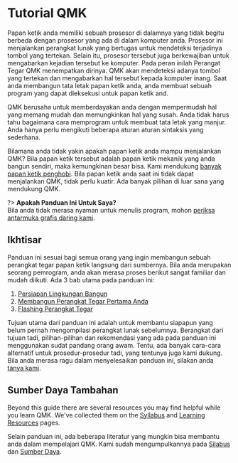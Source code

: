 # Tutorial QMK

Papan ketik anda memiliki sebuah prosesor di dalamnya yang tidak begitu berbeda dengan prosesor yang ada di dalam komputer anda. Prosesor ini menjalankan perangkat lunak yang bertugas untuk mendeteksi terjadinya tombol yang tertekan. Selain itu, prosesor tersebut juga berkewajiban untuk mengabarkan kejadian tersebut ke komputer. Pada peran inilah Perangat Tegar QMK menempatkan dirinya. QMK akan mendeteksi adanya tombol yang tertekan dan mengabarkan hal tersebut kepada komputer inang. Saat anda membangun tata letak papan ketik anda, anda membuat sebuah program yang dapat dieksekusi untuk papan ketik and.  

QMK berusaha untuk memberdayakan anda dengan mempermudah hal yang memang mudah dan memungkinkan hal yang susah. Anda tidak harus tahu bagaimana cara memprogram untuk membuat tata letak yang manjur. Anda hanya perlu mengikuti beberapa aturan aturan sintaksis yang sederhana.

Bilamana anda tidak yakin apakah papan ketik anda mampu menjalankan QMK? Bila papan ketik tersebut adalah papan ketik mekanik yang anda bangun sendiri, maka kemungkinan besar bisa. Kami mendukung [banyak papan ketik penghobi](https://qmk.fm/keyboards/). Bila papan ketik anda saat ini tidak dapat menjalankan QMK, tidak perlu kuatir. Ada banyak pilihan di luar sana yang mendukung QMK.

?> **Apakah Panduan Ini Untuk Saya?**<br>
Bila anda tidak merasa nyaman untuk menulis program, mohon [periksa antarmuka grafis daring kami](id/newbs_building_firmware_configurator.md).</div>

## Ikhtisar

Panduan ini sesuai bagi semua orang yang ingin membangun sebuah perangkat tegar papan ketik langsung dari sumbernya. Bila anda merupakan seorang pemrogram, anda akan merasa proses berikut sangat familiar dan mudah diikuti. Ada 3 bab utama pada panduan ini:

1. [Persiapan Lingkungan Bangun](id/newbs_getting_started.md)
2. [Membangun Perangkat Tegar Pertama Anda](id/newbs_building_firmware.md)
3. [Flashing Perangkat Tegar](id/newbs_flashing.md)

Tujuan utama dari panduan ini adalah untuk membantu siapapun yang belum pernah mengompilasi perangkat lunak sebelumnya. Berangkat dari tujuan tadi, pilihan-pilihan dan rekomendasi yang ada pada panduan ini menggunakan sudat pandang orang awam. Tentu, ada banyak cara-cara alternatif untuk prosedur-prosedur tadi, yang tentunya juga kami dukung. Bila anda merasa ragu dalam menyelesaikan panduan ini, silakan anda [tanya kami](id/getting_started_getting_help.md).

## Sumber Daya Tambahan

Beyond this guide there are several resources you may find helpful while you learn QMK. We've collected them on the [Syllabus](syllabus.md) and [Learning Resources](newbs_learn_more_resources.md) pages.

Selain panduan ini, ada beberapa literatur yang mungkin bisa membantu anda dalam mempelajari QMK. Kami sudah mengumpulkannya pada [Silabus](id/syllabus.md) dan [Sumber Daya](id/newbs_learn_more_resources.md).
